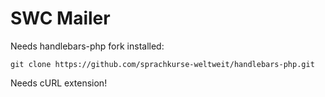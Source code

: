 # SWC Mailer

Needs handlebars-php fork installed: 
``` 
git clone https://github.com/sprachkurse-weltweit/handlebars-php.git
```
Needs cURL extension!
